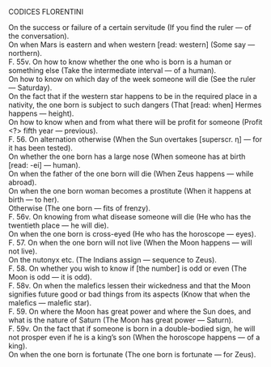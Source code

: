 CODICES FLORENTINI

On the success or failure of a certain servitude (If you find the ruler — of the conversation).  
On when Mars is eastern and when western [read: western] (Some say — northern).  
F. 55v. On how to know whether the one who is born is a human or something else (Take the intermediate interval — of a human).  
On how to know on which day of the week someone will die (See the ruler — Saturday).  
On the fact that if the western star happens to be in the required place in a nativity, the one born is subject to such dangers (That [read: when] Hermes happens — height).  
On how to know when and from what there will be profit for someone (Profit <?> fifth year — previous).  
F. 56. On alternation otherwise (When the Sun overtakes [superscr. η] — for it has been tested).  
On whether the one born has a large nose (When someone has at birth [read: -ei] — human).  
On when the father of the one born will die (When Zeus happens — while abroad).  
On when the one born woman becomes a prostitute (When it happens at birth — to her).  
Otherwise (The one born — fits of frenzy).  
F. 56v. On knowing from what disease someone will die (He who has the twentieth place — he will die).  
On when the one born is cross-eyed (He who has the horoscope — eyes).  
F. 57. On when the one born will not live (When the Moon happens — will not live).  
On the nutonyx <sic> etc. (The Indians assign — sequence to Zeus).  
F. 58. On whether you wish to know if [the number] is odd or even (The Moon is odd — it is odd).  
F. 58v. On when the malefics lessen their wickedness and that the Moon signifies future good or bad things from its aspects (Know that when the malefics — malefic star).  
F. 59. On where the Moon has great power and where the Sun does, and what is the nature of Saturn (The Moon has great power — Saturn).  
F. 59v. On the fact that if someone is born in a double-bodied sign, he will not prosper even if he is a king’s son (When the horoscope happens — of a king).  
On when the one born is fortunate (The one born is fortunate — for Zeus).